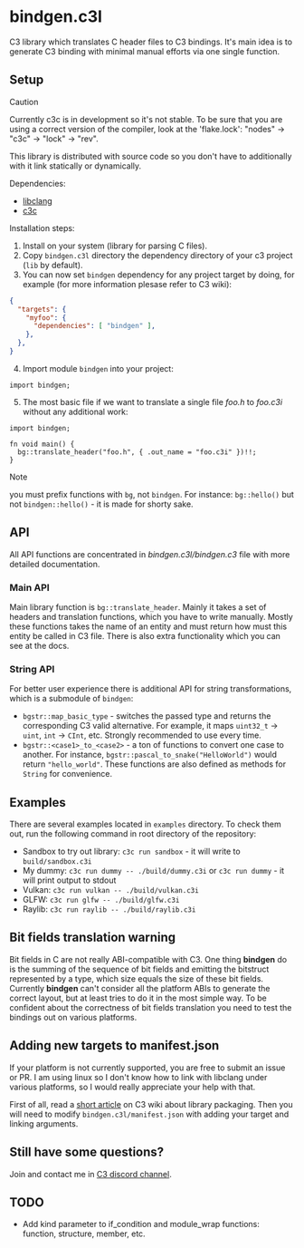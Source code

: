 
# bindgen.c3l

C3 library which translates C header files to C3 bindings. It's main idea is to generate C3 binding with minimal manual efforts via one single function.

## Setup

> [!CAUTION]
> Currently c3c is in development so it's not stable. To be sure that you are using a correct version of the compiler, look at the 'flake.lock': "nodes" -> "c3c" -> "lock" -> "rev". 

This library is distributed with source code so you don't have to additionally with it link statically or dynamically.

Dependencies:

- [libclang](https://clang.llvm.org/doxygen/group__CINDEX.html)
- [c3c](https://c3-lang.org/)

Installation steps:

1. Install  on your system (library for parsing C files).
2. Copy `bindgen.c3l` directory the dependency directory of your c3 project (`lib` by default).
3. You can now set `bindgen` dependency for any project target by doing, for example (for more information plesase refer to C3 wiki):
```json
{
  "targets": {
    "myfoo": {
      "dependencies": [ "bindgen" ],
    },
  },
}
```
4. Import module `bindgen` into your project:
```c3
import bindgen;
```
5. The most basic file if we want to translate a single file *foo.h* to *foo.c3i* without any additional work:
```c3
import bindgen;

fn void main() {
  bg::translate_header("foo.h", { .out_name = "foo.c3i" })!!;
}
```

> [!NOTE]
> you must prefix functions with `bg`, not `bindgen`. For instance: `bg::hello()` but not `bindgen::hello()` - it is made for shorty sake.

## API

All API functions are concentrated in *bindgen.c3l/bindgen.c3* file with more detailed documentation.

### Main API

Main library function is `bg::translate_header`. Mainly it takes a set of headers and translation functions, which you have to write manually. Mostly these functions takes the name of an entity and must return how must this entity be called in C3 file. There is also extra functionality which you can see at the docs.

### String API

For better user experience there is additional API for string transformations, which is a submodule of `bindgen`:

- `bgstr::map_basic_type` - switches the passed type and returns the corresponding C3 valid alternative. For example, it maps `uint32_t` -> `uint`, `int` -> `CInt`, etc. Strongly recommended to use every time.
- `bgstr::<case1>_to_<case2>` - a ton of functions to convert one case to another. For instance, `bgstr::pascal_to_snake("HelloWorld")` would return `"hello_world"`. These functions are also defined as methods for `String` for convenience.

## Examples

There are several examples located in `examples` directory. To check them out, run the following command in root directory of the repository:

- Sandbox to try out library: `c3c run sandbox` - it will write to `build/sandbox.c3i`
- My dummy: `c3c run dummy -- ./build/dummy.c3i` or `c3c run dummy` - it will print output to stdout
- Vulkan: `c3c run vulkan -- ./build/vulkan.c3i`
- GLFW: `c3c run glfw -- ./build/glfw.c3i`
- Raylib: `c3c run raylib -- ./build/raylib.c3i`

## Bit fields translation warning

Bit fields in C are not really ABI-compatible with C3. One thing **bindgen** do is the summing of the sequence of bit fields and emitting the bitstruct represented by a type, which size equals the size of these bit fields. Currently **bindgen** can't consider all the platform ABIs to generate the correct layout, but at least tries to do it in the most simple way. To be confident about the correctness of bit fields translation you need to test the bindings out on various platforms.

## Adding new targets to manifest.json

If your platform is not currently supported, you are free to submit an issue or PR. I am using linux so I don't know how to link with libclang under various platforms, so I would really appreciate your help with that.

First of all, read a [short article](https://c3-lang.org/misc-advanced/library-packaging/) on C3 wiki about library packaging. Then you will need to modify `bindgen.c3l/manifest.json` with adding your target and linking arguments.

## Still have some questions?

Join and contact me in [C3 discord channel](https://discord.com/channels/650345951868747808/1324455225028775946).

## TODO

- Add kind parameter to if_condition and module_wrap functions: function, structure, member, etc.

